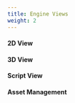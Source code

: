 ```yaml
---
title: Engine Views
weight: 2
---
```


#### 2D View
#### 3D View
#### Script View
#### Asset Management
